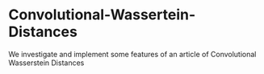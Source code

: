 # Convolutional-Wassertein-Distances
We investigate and implement some features of an article of Convolutional Wasserstein Distances
